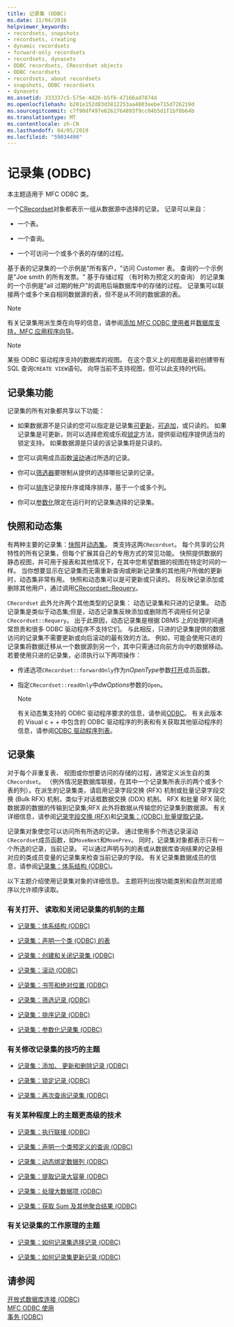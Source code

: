```yaml
---
title: 记录集 (ODBC)
ms.date: 11/04/2016
helpviewer_keywords:
- recordsets, snapshots
- recordsets, creating
- dynamic recordsets
- forward-only recordsets
- recordsets, dynasets
- ODBC recordsets, CRecordset objects
- ODBC recordsets
- recordsets, about recordsets
- snapshots, ODBC recordsets
- dynasets
ms.assetid: 333337c5-575e-4d26-b5f6-47166ad7874d
ms.openlocfilehash: b201e152d83d3812253aa4803eebe715d726219d
ms.sourcegitcommit: c7f90df497e6261764893f9cc04b5d1f1bf0b64b
ms.translationtype: MT
ms.contentlocale: zh-CN
ms.lasthandoff: 04/05/2019
ms.locfileid: "59034490"
---
```

# <a name="recordset-odbc"></a>记录集 (ODBC)

本主题适用于 MFC ODBC 类。

一个[CRecordset](../../mfc/reference/crecordset-class.md)对象都表示一组从数据源中选择的记录。 记录可以来自：

- 一个表。

- 一个查询。

- 一个可访问一个或多个表的存储的过程。

基于表的记录集的一个示例是"所有客户，"访问 Customer 表。 查询的一个示例是"Joe smith 的所有发票。" 基于存储过程 （有时称为预定义的查询） 的记录集的一个示例是"all 过期的帐户"的调用后端数据库中的存储的过程。 记录集可以联接两个或多个来自相同数据源的表，但不是从不同的数据源的表。

> [!NOTE]
>  有关记录集用派生类在向导的信息，请参阅[添加 MFC ODBC 使用者](../../mfc/reference/adding-an-mfc-odbc-consumer.md)并[数据库支持，MFC 应用程序向导](../../mfc/reference/database-support-mfc-application-wizard.md)。

> [!NOTE]
>  某些 ODBC 驱动程序支持的数据库的视图。 在这个意义上的视图是最初创建带有 SQL 查询`CREATE VIEW`语句。 向导当前不支持视图，但可以此支持的代码。

##  <a name="_core_recordset_capabilities"></a> 记录集功能

记录集的所有对象都共享以下功能：

- 如果数据源不是只读的您可以指定是记录集[可更新](../../data/odbc/recordset-adding-updating-and-deleting-records-odbc.md)，[可追加](../../data/odbc/recordset-adding-updating-and-deleting-records-odbc.md)，或只读的。 如果记录集是可更新，则可以选择悲观或乐观[锁定](../../data/odbc/recordset-locking-records-odbc.md)方法，提供驱动程序提供适当的锁定支持。 如果数据源是只读的该记录集将是只读的。

- 您可以调用成员函数[滚动](../../data/odbc/recordset-scrolling-odbc.md)通过所选的记录。

- 你可以[筛选器](../../data/odbc/recordset-filtering-records-odbc.md)要限制从提供的选择哪些记录的记录。

- 你可以[排序](../../data/odbc/recordset-sorting-records-odbc.md)记录按升序或降序排序，基于一个或多个列。

- 你可以[参数化](../../data/odbc/recordset-parameterizing-a-recordset-odbc.md)限定在运行时的记录集选择的记录集。

##  <a name="_core_snapshots_and_dynasets"></a> 快照和动态集

有两种主要的记录集：[快照](../../data/odbc/snapshot.md)并[动态集](../../data/odbc/dynaset.md)。 类支持这两`CRecordset`。 每个共享的公共特性的所有记录集，但每个扩展其自己的专用方式的常见功能。 快照提供数据的静态视图，并可用于报表和其他情况下，在其中您希望数据的视图在特定时间的一样。 当你想要显示在记录集而无需重新查询或刷新记录集的其他用户所做的更新时，动态集非常有用。 快照和动态集可以是可更新或只读的。 将反映记录添加或删除其他用户，通过调用[CRecordset::Requery](../../mfc/reference/crecordset-class.md#requery)。

`CRecordset` 此外允许两个其他类型的记录集： 动态记录集和只进的记录集。 动态记录集是类似于动态集;但是，动态记录集反映添加或删除而不调用任何记录`CRecordset::Requery`。 出于此原因，动态记录集是根据 DBMS 上的处理时间通常昂贵和很多 ODBC 驱动程序不支持它们。 与此相反，只进的记录集提供的数据访问的记录集不需要更新或向后滚动的最有效的方法。 例如，可能会使用只进的记录集将数据迁移从一个数据源到另一个，其中只需通过向前方向中的数据移动。 若要使用只进的记录集，必须执行以下两项操作：

- 传递选项`CRecordset::forwardOnly`作为*nOpenType*参数[打开](../../mfc/reference/crecordset-class.md#open)成员函数。

- 指定`CRecordset::readOnly`中*dwOptions*参数的`Open`。

    > [!NOTE]
    >  有关动态集支持的 ODBC 驱动程序要求的信息，请参阅[ODBC](../../data/odbc/odbc-basics.md)。 有关此版本的 Visual c + + 中包含的 ODBC 驱动程序的列表和有关获取其他驱动程序的信息，请参阅[ODBC 驱动程序列表](../../data/odbc/odbc-driver-list.md)。

##  <a name="_core_your_recordsets"></a> 记录集

对于每个非重复表、 视图或你想要访问的存储的过程，通常定义派生自的类`CRecordset`。 （例外情况是数据库联接，在其中一个记录集所表示的两个或多个表的列）。在派生的记录集类，请启用记录字段交换 (RFX) 机制或批量记录字段交换 (Bulk RFX) 机制，类似于对话框数据交换 (DDX) 机制。 RFX 和批量 RFX 简化数据源的数据的传输到记录集;RFX 此外将数据从传输您的记录集到数据源。 有关详细信息，请参阅[记录字段交换 (RFX)](../../data/odbc/record-field-exchange-rfx.md)和[记录集：(ODBC) 批量提取记录](../../data/odbc/recordset-fetching-records-in-bulk-odbc.md)。

记录集对象使您可以访问所有所选的记录。 通过使用多个所选记录滚动`CRecordset`成员函数，如`MoveNext`和`MovePrev`。 同时，记录集对象都表示只有一个所选的记录，当前记录。 可以通过声明与列的表或从数据库查询结果的记录相对应的类成员变量的记录集来检查当前记录的字段。 有关记录集数据成员的信息，请参阅[记录集：体系结构 (ODBC)](../../data/odbc/recordset-architecture-odbc.md)。

以下主题介绍使用记录集对象的详细信息。 主题将列出按功能类别和自然浏览顺序以允许顺序读取。

### <a name="topics-about-the-mechanics-of-opening-reading-and-closing-recordsets"></a>有关打开、 读取和关闭记录集的机制的主题

- [记录集：体系结构 (ODBC)](../../data/odbc/recordset-architecture-odbc.md)

- [记录集：声明一个类 (ODBC) 的表](../../data/odbc/recordset-declaring-a-class-for-a-table-odbc.md)

- [记录集：创建和关闭记录集 (ODBC)](../../data/odbc/recordset-creating-and-closing-recordsets-odbc.md)

- [记录集：滚动 (ODBC)](../../data/odbc/recordset-scrolling-odbc.md)

- [记录集：书签和绝对位置 (ODBC)](../../data/odbc/recordset-bookmarks-and-absolute-positions-odbc.md)

- [记录集：筛选记录 (ODBC)](../../data/odbc/recordset-filtering-records-odbc.md)

- [记录集：排序记录 (ODBC)](../../data/odbc/recordset-sorting-records-odbc.md)

- [记录集：参数化记录集 (ODBC)](../../data/odbc/recordset-parameterizing-a-recordset-odbc.md)

### <a name="topics-about-the-mechanics-of-modifying-recordsets"></a>有关修改记录集的技巧的主题

- [记录集：添加、 更新和删除记录 (ODBC)](../../data/odbc/recordset-adding-updating-and-deleting-records-odbc.md)

- [记录集：锁定记录 (ODBC)](../../data/odbc/recordset-locking-records-odbc.md)

- [记录集：再次查询记录集 (ODBC)](../../data/odbc/recordset-requerying-a-recordset-odbc.md)

### <a name="topics-about-somewhat-more-advanced-techniques"></a>有关某种程度上的主题更高级的技术

- [记录集：执行联接 (ODBC)](../../data/odbc/recordset-performing-a-join-odbc.md)

- [记录集：声明一个类预定义的查询 (ODBC)](../../data/odbc/recordset-declaring-a-class-for-a-predefined-query-odbc.md)

- [记录集：动态绑定数据列 (ODBC)](../../data/odbc/recordset-dynamically-binding-data-columns-odbc.md)

- [记录集：提取记录大容量 (ODBC)](../../data/odbc/recordset-fetching-records-in-bulk-odbc.md)

- [记录集：处理大数据项 (ODBC)](../../data/odbc/recordset-working-with-large-data-items-odbc.md)

- [记录集：获取 Sum 及其他聚合结果 (ODBC)](../../data/odbc/recordset-obtaining-sums-and-other-aggregate-results-odbc.md)

### <a name="topics-about-how-recordsets-work"></a>有关记录集的工作原理的主题

- [记录集：如何记录集选择记录 (ODBC)](../../data/odbc/recordset-how-recordsets-select-records-odbc.md)

- [记录集：如何记录集更新记录 (ODBC)](../../data/odbc/recordset-how-recordsets-update-records-odbc.md)

## <a name="see-also"></a>请参阅

[开放式数据库连接 (ODBC)](../../data/odbc/open-database-connectivity-odbc.md)<br/>
[MFC ODBC 使用](../../mfc/reference/adding-an-mfc-odbc-consumer.md)<br/>
[事务 (ODBC)](../../data/odbc/transaction-odbc.md)
